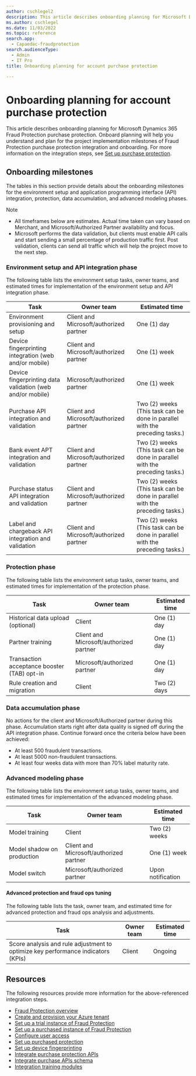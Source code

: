 ```yaml
---
author: cschlegel2
description: This article describes onboarding planning for Microsoft Dynamics 365 Fraud Protection purchase protection. 
ms.author: cschlegel
ms.date: 11/03/2022
ms.topic: reference
search.app: 
  - Capaedac-fraudprotection
search.audienceType:
  - Admin
  - IT Pro
title: Onboarding planning for account purchase protection

---
```


# Onboarding planning for account purchase protection

This article describes onboarding planning for Microsoft Dynamics 365 Fraud Protection purchase protection. Onboard planning will help you understand and plan for the project implementation milestones of Fraud Protection purchase protection integration and onboarding. For more information on the integration steps, see [Set up purchase protection](promocode-set-up-purchase-protection.md).

## Onboarding milestones

The tables in this section provide details about the onboarding milestones for the environment setup and application programming interface (API) integration, protection, data accumulation, and advanced modeling phases.

> [!NOTE]
> - All timeframes below are estimates. Actual time taken can vary based on Merchant, and Microsoft/Authorized Partner availability and focus. 
> - Microsoft performs the data validation, but clients must enable API calls and start sending a small percentage of production traffic first. Post validation, clients can send all traffic which will help the project move to the next step. 

### Environment setup and API integration phase

The following table lists the environment setup tasks, owner teams, and estimated times for implementation of the environment setup and API integration phase.

| Task | Owner team | Estimated time |
|------|------------| ---------------|
| Environment provisioning and setup | Client and Microsoft/authorized partner | One (1) day |
| Device fingerprinting integration (web and/or mobile) | Client and Microsoft/authorized partner | One (1) week |
| Device fingerprinting data validation (web and/or mobile) | Microsoft/authorized partner | One (1) week |
| Purchase API integration and validation | Client and Microsoft/authorized partner | Two (2) weeks (This task can be done in parallel with the preceding tasks.) |
| Bank event APT integration and validation | Client and Microsoft/authorized partner | Two (2) weeks (This task can be done in parallel with the preceding tasks.) |
| Purchase status API integration and validation | Client and Microsoft/authorized partner | Two (2) weeks (This task can be done in parallel with the preceding tasks.) |
| Label and chargeback API integration and validation | Client and Microsoft/authorized partner | Two (2) weeks (This task can be done in parallel with the preceding tasks.) |

### Protection phase

The following table lists the environment setup tasks, owner teams, and estimated times for implementation of the protection phase.

| Task | Owner team | Estimated time |
|------|------------| ---------------|
| Historical data upload (optional) | Client | One (1) day |
| Partner training | Client and Microsoft/authorized partner | One (1) day |
| Transaction acceptance booster (TAB) opt-in | Microsoft/authorized partner | One (1) day |
| Rule creation and migration | Client | Two (2) days |

### Data accumulation phase

No actions for the client and Microsoft/Authorized partner during this phase. Accumulation starts right after data quality is signed off during the API integration phase. Continue forward once the criteria below have been achieved:                                                                                                               
- At least 500 fraudulent transactions.                                                                      
- At least 5000 non-fraudulent transactions.                                                                    
- At least four weeks data with more than 70% label maturity rate.

### Advanced modeling phase

The following table lists the environment setup tasks, owner teams, and estimated times for implementation of the advanced modeling phase.

| Task | Owner team | Estimated time |
|------|------------| ---------------|
| Model training | Client | Two (2) weeks |
| Model shadow on production  | Client and Microsoft/authorized partner | One (1) week |
| Model switch | Microsoft/authorized partner | Upon notification |

#### Advanced protection and fraud ops tuning

The following table lists the task, owner team, and estimated time for advanced protection and fraud ops analysis and adjustments.

| Task | Owner team | Estimated time |
|------|------------| ---------------|
| Score analysis and rule adjustment to optimize key performance indicators (KPIs) | Client | Ongoing |

## Resources 

The following resources provide more information for the above-referenced integration steps.

- [Fraud Protection overview](/dynamics365/fraud-protection/)
- [Create and provision your Azure tenant](promocode-set-up-dfp-purchased-version.md)
- [Set up a trial instance of Fraud Protection](promocode-set-up-dfp-trial-version.md)
- [Set up a purchased instance of Fraud Protection](promocode-set-up-dfp-purchased-version.md)
- [Configure user access](configure-user-access.md)
- [Set up purchased protection](promocode-set-up-purchase-protection.md)
- [Set up device fingerprinting](device-fingerprinting.md)
- [Integrate purchase protection APIs](integrate-real-time-api.md)
- [Integrate purchase APIs schema](https://dfpswagger.azurewebsites.net/index.html)
- [Integration training modules](/training/paths/deploy-work-account-purchase-protection/)

 

